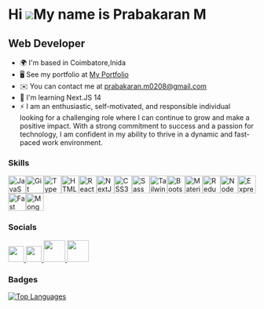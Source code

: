 Hi ![](https://user-images.githubusercontent.com/18350557/176309783-0785949b-9127-417c-8b55-ab5a4333674e.gif)My name is Prabakaran M
====================================================================================================================================

Web Developer
-------------

* 🌍  I'm based in Coimbatore,Inida
* 🖥️  See my portfolio at [My Portfolio](http://prabakaran-portfolio.netlify.app/)
* ✉️  You can contact me at [prabakaran.m0208@gmail.com](mailto:prabakaran.m0208@gmail.com)
* 🧠  I'm learning Next.JS 14
* ⚡  I am an enthusiastic, self-motivated, and responsible individual looking for a challenging role where I can continue to grow and make a positive impact. With a strong commitment to success and a passion for technology, I am confident in my ability to thrive in a dynamic and fast-paced work environment.

### Skills

<p align="left">
<a href="https://developer.mozilla.org/en-US/docs/Web/JavaScript" target="_blank" rel="noreferrer"><img src="https://raw.githubusercontent.com/danielcranney/readme-generator/main/public/icons/skills/javascript-colored.svg" width="36" height="36" alt="JavaScript" /></a><a href="https://git-scm.com/" target="_blank" rel="noreferrer"><img src="https://raw.githubusercontent.com/danielcranney/readme-generator/main/public/icons/skills/git-colored.svg" width="36" height="36" alt="Git" /></a><a href="https://www.typescriptlang.org/" target="_blank" rel="noreferrer"><img src="https://raw.githubusercontent.com/danielcranney/readme-generator/main/public/icons/skills/typescript-colored.svg" width="36" height="36" alt="TypeScript" /></a><a href="https://developer.mozilla.org/en-US/docs/Glossary/HTML5" target="_blank" rel="noreferrer"><img src="https://raw.githubusercontent.com/danielcranney/readme-generator/main/public/icons/skills/html5-colored.svg" width="36" height="36" alt="HTML5" /></a><a href="https://reactjs.org/" target="_blank" rel="noreferrer"><img src="https://raw.githubusercontent.com/danielcranney/readme-generator/main/public/icons/skills/react-colored.svg" width="36" height="36" alt="React" /></a><a href="https://nextjs.org/docs" target="_blank" rel="noreferrer"><img src="https://raw.githubusercontent.com/danielcranney/readme-generator/main/public/icons/skills/nextjs-colored.svg" width="36" height="36" alt="NextJs" /></a><a href="https://www.w3.org/TR/CSS/#css" target="_blank" rel="noreferrer"><img src="https://raw.githubusercontent.com/danielcranney/readme-generator/main/public/icons/skills/css3-colored.svg" width="36" height="36" alt="CSS3" /></a><a href="https://sass-lang.com/" target="_blank" rel="noreferrer"><img src="https://raw.githubusercontent.com/danielcranney/readme-generator/main/public/icons/skills/sass-colored.svg" width="36" height="36" alt="Sass" /></a><a href="https://tailwindcss.com/" target="_blank" rel="noreferrer"><img src="https://raw.githubusercontent.com/danielcranney/readme-generator/main/public/icons/skills/tailwindcss-colored.svg" width="36" height="36" alt="TailwindCSS" /></a><a href="https://getbootstrap.com/" target="_blank" rel="noreferrer"><img src="https://raw.githubusercontent.com/danielcranney/readme-generator/main/public/icons/skills/bootstrap-colored.svg" width="36" height="36" alt="Bootstrap" /></a><a href="https://mui.com/" target="_blank" rel="noreferrer"><img src="https://raw.githubusercontent.com/danielcranney/readme-generator/main/public/icons/skills/materialui-colored.svg" width="36" height="36" alt="Material UI" /></a><a href="https://redux.js.org/" target="_blank" rel="noreferrer"><img src="https://raw.githubusercontent.com/danielcranney/readme-generator/main/public/icons/skills/redux-colored.svg" width="36" height="36" alt="Redux" /></a><a href="https://nodejs.org/en/" target="_blank" rel="noreferrer"><img src="https://raw.githubusercontent.com/danielcranney/readme-generator/main/public/icons/skills/nodejs-colored.svg" width="36" height="36" alt="NodeJS" /></a><a href="https://expressjs.com/" target="_blank" rel="noreferrer"><img src="https://raw.githubusercontent.com/danielcranney/readme-generator/main/public/icons/skills/express-colored.svg" width="36" height="36" alt="Express" /></a><a href="https://fastapi.tiangolo.com/" target="_blank" rel="noreferrer"><img src="https://raw.githubusercontent.com/danielcranney/readme-generator/main/public/icons/skills/fastapi-colored.svg" width="36" height="36" alt="Fast API" /></a><a href="https://www.mongodb.com/" target="_blank" rel="noreferrer"><img src="https://raw.githubusercontent.com/danielcranney/readme-generator/main/public/icons/skills/mongodb-colored.svg" width="36" height="36" alt="MongoDB" /></a>
</p>

### Socials

<p align="left"> 
  <a href="https://www.github.com/Prabakara-N" target="_blank" rel="noreferrer"> <picture> <source media="(prefers-color-scheme: dark)" srcset="https://raw.githubusercontent.com/danielcranney/readme-generator/main/public/icons/socials/github-dark.svg" /> <source media="(prefers-color-scheme: light)" srcset="https://raw.githubusercontent.com/danielcranney/readme-generator/main/public/icons/socials/github.svg" /> <img src="https://raw.githubusercontent.com/danielcranney/readme-generator/main/public/icons/socials/github.svg" width="32" height="32" /> </picture> </a>
  <a href="https://prabakaran55.hashnode.dev" target="_blank" rel="noreferrer"> <picture> <source media="(prefers-color-scheme: dark)" srcset="https://raw.githubusercontent.com/danielcranney/readme-generator/main/public/icons/socials/hashnode.svg" /> <source media="(prefers-color-scheme: light)" srcset="https://raw.githubusercontent.com/danielcranney/readme-generator/main/public/icons/socials/hashnode.svg" /> <img src="https://raw.githubusercontent.com/danielcranney/readme-generator/main/public/icons/socials/hashnode.svg" width="32" height="32" /> </picture> </a> 
  <a href="http://www.instagram.com/swag__55__/" target="_blank" rel="noreferrer"> <picture> <source media="(prefers-color-scheme: dark)" srcset="https://res.cloudinary.com/daxmjqsy2/image/upload/v1704109502/rh3g50osklnf2lsxng4k.png" /> <source media="(prefers-color-scheme: light)" srcset="https://res.cloudinary.com/daxmjqsy2/image/upload/v1704109502/rh3g50osklnf2lsxng4k.png" /> <source media="(prefers-color-scheme: dark)" srcset="https://res.cloudinary.com/daxmjqsy2/image/upload/v1704109502/rh3g50osklnf2lsxng4k.png" /> <img src="https://res.cloudinary.com/daxmjqsy2/image/upload/v1704109502/rh3g50osklnf2lsxng4k.png" width="44" height="44" /> </picture> </a>
  <a href="https://www.linkedin.com/in/prabakaran0208/" target="_blank" rel="noreferrer"> <picture> <source media="(prefers-color-scheme: dark)" srcset="https://res.cloudinary.com/daxmjqsy2/image/upload/v1704109306/snr2yxxlqrmivdtlfdyg.png" /> <source media="(prefers-color-scheme: light)" srcset="https://res.cloudinary.com/daxmjqsy2/image/upload/v1704109306/snr2yxxlqrmivdtlfdyg.png" /> <img src="https://res.cloudinary.com/daxmjqsy2/image/upload/v1704109306/snr2yxxlqrmivdtlfdyg.png" width="44" height="44" /> </picture> </a></p>

### Badges

<a href="https://github.com/Prabakara-N" align="left"><img src="https://github-readme-stats.vercel.app/api/top-langs/?username=Prabakara-N&langs_count=10&title_color=0891b2&text_color=ffffff&icon_color=0891b2&bg_color=1c1917&hide_border=true&locale=en&custom_title=Top%20%Languages" alt="Top Languages" /></a>

